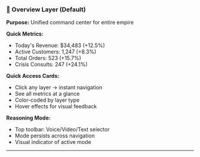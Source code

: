 ### **🎯 Overview Layer (Default)**

**Purpose:** Unified command center for entire empire

**Quick Metrics:**

- Today's Revenue: $34,483 (+12.5%)
- Active Customers: 1,247 (+8.3%)
- Total Orders: 523 (+15.7%)
- Crisis Consults: 247 (+24.1%)

**Quick Access Cards:**

- Click any layer → instant navigation
- See all metrics at a glance
- Color-coded by layer type
- Hover effects for visual feedback

**Reasoning Mode:**

- Top toolbar: Voice/Video/Text selector
- Mode persists across navigation
- Visual indicator of active mode

---
